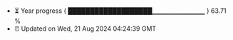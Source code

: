 - ⏳ Year progress { ███████████████████▁▁▁▁▁▁▁▁▁▁▁ } 63.71 %
- ⏰ Updated on Wed, 21 Aug 2024 04:24:39 GMT

